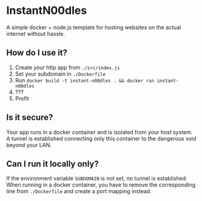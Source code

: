 # InstantN00dles
A simple docker + node.js template for hosting websites on the actual internet without hassle.

## How do I use it?
1. Create your http app from `./src/index.js`
2. Set your subdomain in `./Dockerfile`
3. Run `docker build -t instant-n00dles . && docker run instant-n00dles`
4. ???
5. Profit

## Is it secure?
Your app runs in a docker container and is isolated from your host system.  
A tunnel is established connecting only this container to the dangerous void beyond your LAN.

## Can I run it locally only?
If the environment variable `SUBDOMAIN` is not set, no tunnel is established.  
When running in a docker container, you have to remove the corresponding line from `./Dockerfile` and create a port mapping instead.

